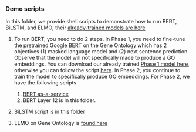 


### Demo scripts


In this folder, we provide shell scripts to demonstrate how to run BERT, BiLSTM, and ELMO; their [already-trained models are here](https://drive.google.com/drive/u/1/folders/17hfmp9pxJCrtseiicDHdbuDXwITS-hlz)

1. To run BERT, you need to do 2 steps. In Phase 1, you need to fine-tune the pretrained Google BERT on the Gene Ontology which has 2 objectives (1) masked language model and (2) next sentence prediction. Observe that the model will not specifically made to produce a GO embeddings. You can download our already trained [Phase 1 model here](https://drive.google.com/drive/u/1/folders/1gv4GXz-nqLpqLAqU63MmmKb3lCjkQric), otherwise you can follow the script [here](https://github.com/datduong/EncodeGeneOntology/blob/master/BERT/PretrainBertPhase1/run.sh). In Phase 2, you continue to train the model to specifically produce GO embeddings. For Phase 2, we have the following scripts
    1. [BERT as-a-service](https://github.com/auppunda/GeneOntologyEncoders/blob/master/BertAsAService/GetVecFile.sh)
    2. BERT Layer 12 is in this folder.

2. BiLSTM script is in this folder

3. ELMO on Gene Ontology is [found here](https://github.com/auppunda/GeneOntologyEncoders/tree/master/Elmo/encoder)




